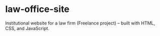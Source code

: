 # law-office-site
Institutional website for a law firm (Freelance project) – built with HTML, CSS, and JavaScript.
